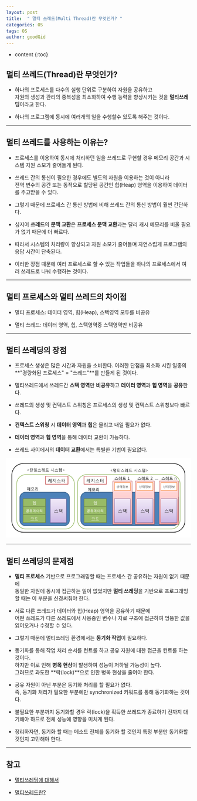 ```yaml
---
layout: post
title:  " 멀티 쓰레드(Multi Thread)란 무엇인가? "
categories: OS
tags: OS
author: goodGid
---
```

* content
{:toc}

## 멀티 쓰레드(Thread)란 무엇인가?

* 하나의 프로세스를 다수의 실행 단위로 구분하여 자원을 공유하고 <br> 자원의 생성과 관리의 중복성을 최소화하여 수행 능력을 향상시키는 것을 **멀티쓰레딩**이라고 한다.

* 하나의 프로그램에 동시에 여러개의 일을 수행할수 있도록 해주는 것이다.










---


## 멀티 쓰레드를 사용하는 이유는?

* 프로세스를 이용하여 동시에 처리하던 일을 쓰레드로 구현할 경우 메모리 공간과 시스템 자원 소모가 줄어들게 된다. 

* 쓰레드 간의 통신이 필요한 경우에도 별도의 자원을 이용하는 것이 아니라 <br> 전역 변수의 공간 또는 동적으로 할당된 공간인 힙(Heap) 영역을 이용하여 데이터를 주고받을 수 있다. 

* 그렇기 때문에 프로세스 간 통신 방법에 비해 쓰레드 간의 통신 방법이 훨씬 간단하다.

* 심지어 **쓰레드**의 **문맥 교환**은 **프로세스 문맥 교환**과는 달리 캐시 메모리를 비울 필요가 없기 때문에 더 빠르다. 

* 따라서 시스템의 처리량이 향상되고 자원 소모가 줄어들며 자연스럽게 프로그램의 응답 시간이 단축된다. 

* 이러한 장점 때문에 여러 프로세스로 할 수 있는 작업들을 하나의 프로세스에서 여러 쓰레드로 나눠 수행하는 것이다.

---


## 멀티 프로세스와 멀티 쓰레드의 차이점

* 멀티 프로세스: 데이터 영역, 힙(Heap), 스택영역 모두를 비공유

* 멀티 쓰레드: 데이터 영역, 힙, 스택영역중 스택영역만 비공유


---

## 멀티 쓰레딩의 장점

* 프로세스 생성은 많은 시간과 자원을 소비한다. 이러한 단점을 최소화 시킨 일종의 **"경량화된 프로세스" = "쓰레드"**를 만들게 된 것이다.

* 멀티쓰레드에서 쓰레드간 **스택 영역**만 **비공유**하고 **데이터 영역**과 **힙 영역**을 **공유**한다.

* 쓰레드의 생성 및 컨텍스트 스위칭은 프로세스의 생성 및 컨텍스트 스위칭보다 빠르다.

* **컨텍스트 스위칭** 시 **데이터 영역**과 **힙**은 올리고 내일 필요가 없다.

* **데이터 영역**과 **힙 영역**을 통해 데이터 교환이 가능하다.

* 쓰레드 사이에서의 **데이터 교환**에서는 특별한 기법이 필요없다.


![](/assets/img/os/what_is_multi_thread_1.png)

---

## 멀티 쓰레딩의 문제점

* **멀티 프로세스** 기반으로 프로그래밍할 때는 프로세스 간 공유하는 자원이 없기 때문에 <br> 동일한 자원에 동시에 접근하는 일이 없었지만 **멀티 쓰레딩**을 기반으로 프로그래밍할 때는 이 부분을 신경써줘야 한다. 

* 서로 다른 쓰레드가 데이터와 힙(Heap) 영역을 공유하기 때문에 <br> 어떤 쓰레드가 다른 쓰레드에서 사용중인 변수나 자료 구조에 접근하여 엉뚱한 값을 읽어오거나 수정할 수 있다.

* 그렇기 때문에 멀티쓰레딩 환경에서는 **동기화 작업**이 필요하다. 

* 동기화를 통해 작업 처리 순서를 컨트롤 하고 공유 자원에 대한 접근을 컨트롤 하는 것이다. <br> 하지만 이로 인해 **병목 현상**이 발생하여 성능이 저하될 가능성이 높다. <br> 그러므로 과도한 **락(lock)**으로 인한 병목 현상을 줄여야 한다.

* 공유 자원이 아닌 부분은 동기화 처리를 할 필요가 없다. <br> 즉, 동기화 처리가 필요한 부분에만 synchronized 키워드를 통해 동기화하는 것이다. 

* 불필요한 부분까지 동기화할 경우 락(lock)을 획득한 쓰레드가 종료하기 전까지 대기해야 하므로 전체 성능에 영향을 미치게 된다.

* 정리하자면, 동기화 할 때는 메소드 전체를 동기화 할 것인지 특정 부분만 동기화할 것인지 고민해야 한다.


---

## 참고

* [멀티쓰레딩에 대해서](asfirstalways.tistory.com/340)

* [멀티쓰레드란?](https://m.blog.naver.com/PostView.nhn?blogId=rja1104&logNo=220551216367&proxyReferer=https%3A%2F%2Fwww.google.co.kr%2F)